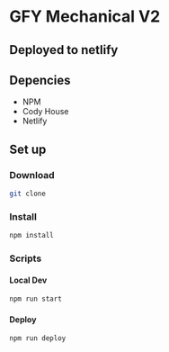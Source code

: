 # GFY Mechanical V2

## Deployed to netlify

## Depencies

* NPM
* Cody House
* Netlify

## Set up

### Download

```bash
git clone
```

### Install

```bash
npm install
```

### Scripts 

#### Local Dev

```bash
npm run start
```

#### Deploy

```bash
npm run deploy
```